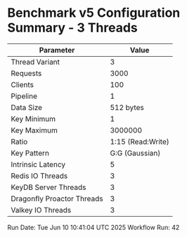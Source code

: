 # Benchmark v5 Configuration Summary - 3 Threads

| Parameter | Value |
|-----------|-------|
| Thread Variant | 3 |
| Requests | 3000 |
| Clients | 100 |
| Pipeline | 1 |
| Data Size | 512 bytes |
| Key Minimum | 1 |
| Key Maximum | 3000000 |
| Ratio | 1:15 (Read:Write) |
| Key Pattern | G:G (Gaussian) |
| Intrinsic Latency | 5 |
| Redis IO Threads | 3 |
| KeyDB Server Threads | 3 |
| Dragonfly Proactor Threads | 3 |
| Valkey IO Threads | 3 |

Run Date: Tue Jun 10 10:41:04 UTC 2025
Workflow Run: 42
